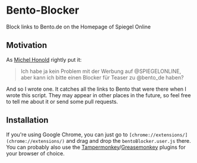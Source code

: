# Bento-Blocker
Block links to Bento.de on the Homepage of Spiegel Online

## Motivation

As [Michel Honold](https://twitter.com/michelhonold) rightly put it:
> Ich habe ja kein Problem mit der Werbung auf @SPIEGELONLINE, aber kann ich bitte einen Blocker für Teaser zu @bento_de haben?

And so I wrote one. It catches all the links to Bento that were there when I wrote this script. They may appear in other places in the future, so feel free to tell me about it or send some pull requests.

## Installation

If you're using Google Chrome, you can just go to `[chrome://extensions/](chrome://extensions/)` and drag and drop the `bentoBlocker.user.js` there. You can probably also use the [Tampermonkey](https://chrome.google.com/webstore/detail/tampermonkey/dhdgffkkebhmkfjojejmpbldmpobfkfo?hl=de)/[Greasemonkey](https://addons.mozilla.org/de/firefox/addon/greasemonkey/) plugins for your browser of choice.
